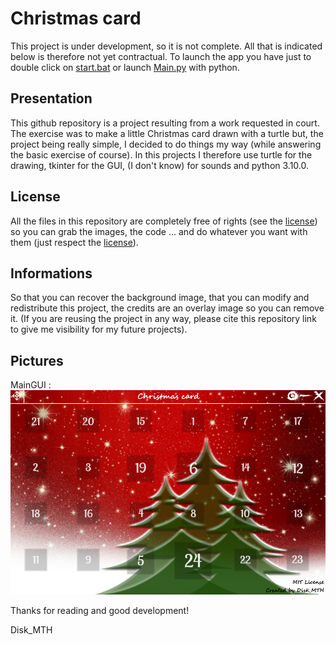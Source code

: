 # Christmas card
This project is under development, so it is not complete. All that is indicated below is therefore not yet contractual. To launch the app you have just to double click on [start.bat](https://github.com/Disk-MTH/Christmas-card/blob/master/start.bat) or launch [Main.py](https://github.com/Disk-MTH/Christmas-card/blob/master/diskmth/Main.py) with python.

## Presentation
This github repository is a project resulting from a work requested in court. The exercise was to make a little Christmas card drawn with a turtle but, the project being really simple, I decided to do things my way (while answering the basic exercise of course). In this projects I therefore use turtle for the drawing, tkinter for the GUI, (I don't know) for sounds and python 3.10.0.

## License
All the files in this repository are completely free of rights (see the [license](https://github.com/Disk-MTH/Christmas-card/blob/master/license.txt)) so you can grab the images, the code ... and do whatever you want with them (just respect the [license](https://github.com/Disk-MTH/Christmas-card/blob/master/license.txt)).

## Informations
So that you can recover the background image, that you can modify and redistribute this project, the credits are an overlay image so you can remove it. (If you are reusing the project in any way, please cite this repository link to give me visibility for my future projects).

## Pictures
MainGUI :
![Screenshot 1](pictures/main_gui.png)

Thanks for reading and good development!

Disk_MTH